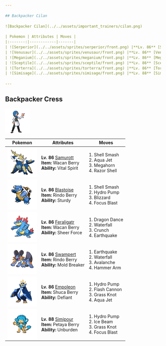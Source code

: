 ```yaml
---

## Backpacker Cilan

![Backpacker Cilan](../../assets/important_trainers/cilan.png)

| Pokemon | Attributes | Moves |
|:-------:|------------|-------|
| ![Serperior](../../assets/sprites/serperior/front.png) |**Lv. 86** [Serperior](../../pokemon/serperior.md/)<br>**Item:** Yache Berry<br>**Ability:** Contrary | 1. Leaf Storm<br>2. Light Screen<br>3. Reflect<br>4. Sunny Day |
| ![Venusaur](../../assets/sprites/venusaur/front.png) |**Lv. 86** [Venusaur](../../pokemon/venusaur.md/)<br>**Item:** Payapa Berry<br>**Ability:** Chlorophyll | 1. Growth<br>2. Earthquake<br>3. Power Whip<br>4. Sludge Bomb |
| ![Meganium](../../assets/sprites/meganium/front.png) |**Lv. 86** [Meganium](../../pokemon/meganium.md/)<br>**Item:** Kebia Berry<br>**Ability:** Natural Cure | 1. Aromatherapy<br>2. Petal Dance<br>3. Toxic<br>4. Leech Seed |
| ![Sceptile](../../assets/sprites/sceptile/front.png) |**Lv. 86** [Sceptile](../../pokemon/sceptile.md/)<br>**Item:** Tanga Berry<br>**Ability:** Adaptability | 1. Energy Ball<br>2. Focus Blast<br>3. Dragon Pulse<br>4. Leaf Storm |
| ![Torterra](../../assets/sprites/torterra/front.png) |**Lv. 86** [Torterra](../../pokemon/torterra.md/)<br>**Item:** Occa Berry<br>**Ability:** Sturdy | 1. Earthquake<br>2. Crunch<br>3. Wood Hammer<br>4. Stone Edge |
| ![Simisage](../../assets/sprites/simisage/front.png) |**Lv. 88** [Simisage](../../pokemon/simisage.md/)<br>**Item:** Liechi Berry<br>**Ability:** Unburden | 1. Leaf Storm<br>2. Rock Slide<br>3. Shadow Claw<br>4. Low Kick |

---
```


## Backpacker Cress

![Backpacker Cress](../../assets/important_trainers/cress.png)

| Pokemon | Attributes | Moves |
|:-------:|------------|-------|
| ![Samurott](../../assets/sprites/samurott/front.png) |**Lv. 86** [Samurott](../../pokemon/samurott.md/)<br>**Item:** Wacan Berry<br>**Ability:** Vital Spirit | 1. Shell Smash<br>2. Aqua Jet<br>3. Megahorn<br>4. Razor Shell |
| ![Blastoise](../../assets/sprites/blastoise/front.png) |**Lv. 86** [Blastoise](../../pokemon/blastoise.md/)<br>**Item:** Rindo Berry<br>**Ability:** Sturdy | 1. Shell Smash<br>2. Hydro Pump<br>3. Blizzard<br>4. Focus Blast |
| ![Feraligatr](../../assets/sprites/feraligatr/front.png) |**Lv. 86** [Feraligatr](../../pokemon/feraligatr.md/)<br>**Item:** Wacan Berry<br>**Ability:** Sheer Force | 1. Dragon Dance<br>2. Waterfall<br>3. Crunch<br>4. Earthquake |
| ![Swampert](../../assets/sprites/swampert/front.png) |**Lv. 86** [Swampert](../../pokemon/swampert.md/)<br>**Item:** Rindo Berry<br>**Ability:** Mold Breaker | 1. Earthquake<br>2. Waterfall<br>3. Avalanche<br>4. Hammer Arm |
| ![Empoleon](../../assets/sprites/empoleon/front.png) |**Lv. 86** [Empoleon](../../pokemon/empoleon.md/)<br>**Item:** Shuca Berry<br>**Ability:** Defiant | 1. Hydro Pump<br>2. Flash Cannon<br>3. Grass Knot<br>4. Aqua Jet |
| ![Simipour](../../assets/sprites/simipour/front.png) |**Lv. 88** [Simipour](../../pokemon/simipour.md/)<br>**Item:** Petaya Berry<br>**Ability:** Unburden | 1. Hydro Pump<br>2. Ice Beam<br>3. Grass Knot<br>4. Focus Blast |

